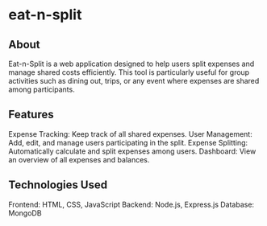 # eat-n-split

## About
Eat-n-Split is a web application designed to help users split expenses and manage shared costs efficiently. This tool is particularly useful for group activities such as dining out, trips, or any event where expenses are shared among participants.

## Features
Expense Tracking: Keep track of all shared expenses.
User Management: Add, edit, and manage users participating in the split.
Expense Splitting: Automatically calculate and split expenses among users.
Dashboard: View an overview of all expenses and balances.

## Technologies Used
Frontend: HTML, CSS, JavaScript
Backend: Node.js, Express.js
Database: MongoDB
